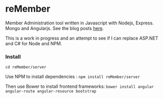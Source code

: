 reMember
========

Member Administration tool written in Javascript with Nodejs, Express. Mongo and Angularjs.
See the blog posts [here](http://www.thebuttonfactory.nl).

This is a work in progress and an attempt to see if I can replace ASP.NET and C# for Node and NPM.

### Install

```cd reMember/server```

Use NPM to install dependencies : ```npm install reMember/server```

Then use Bower to install frontend frameworks: ```bower install angular angular-route angular-resource bootstrap```

 
